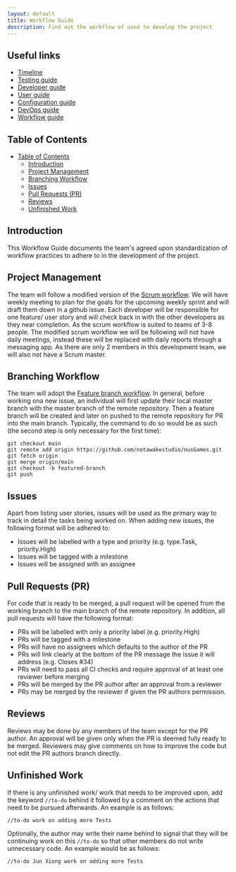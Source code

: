 ```yaml
---
layout: default
title: Workflow Guide
description: Find out the workflow of used to develop the project
---
```


## **Useful links**
- [Timeline](Timeline)
- [Testing guide](TestingGuide)
- [Developer guide](DeveloperGuide)
- [User guide](UserGuide)
- [Configuration guide](ConfigurationGuide)
- [DevOps guide](DevOpsGuide)
- [Workflow guide](WorkflowGuide)

## Table of Contents

- [Table of Contents](#table-of-contents)
  - [Introduction](#introduction)
  - [Project Management](#project-management)
  - [Branching Workflow](#branching-workflow)
  - [Issues](#issues)
  - [Pull Requests (PR)](#pull-requests-pr)
  - [Reviews](#reviews)
  - [Unfinished Work](#unfinished-work)

## **Introduction**

This Workflow Guide documents the team's agreed upon standardization of
workflow practices to adhere to in the development of the project.

## **Project Management**

The team will follow a modified version of the [Scrum workflow](https://www.scrumstudy.com/whyscrum/scrum-phases-and-processes). We will have weekly meeting to plan for the goals for the upcoming weekly sprint and will draft them down in a github issue. Each developer will be responsible for one feature/ user story and will check back in with the other developers as they near completion. As the scrum workflow is suited to teams of 3-8 people. The modified scrum workflow we will be following will not have daily meetings, instead these will be replaced with daily reports through a messaging app. As there are only 2 members in this development team, we will also not have a Scrum master.

## **Branching Workflow**
The team will adopt the
[Feature branch workflow](https://nus-cs2103-ay2021s2.github.io/website/se-book-adapted/chapters/revisionControl.html#feature-branch-flow).
In general, before working ona new issue, an individual will first update their local master branch with the master branch of the remote repository. Then a feature branch will be created and later on pushed to the remote repository for PR into the main branch. Typically, the command to do so would be
as such (the second step is only necessary for the first time):

```
git checkout main
git remote add origin https://github.com/notawakestudio/nusGames.git
git fetch origin
git merge origin/main
git checkout -b featured-branch
git push
```

## **Issues**

Apart from listing user stories, issues will be used as the primary way to track
in detail the tasks being worked on.
When adding new issues, the following format will be adhered to:

- Issues will be labelled with a type and priority (e.g. type.Task,
  priority.High)
- Issues will be tagged with a milestone
- Issues will be assigned with an assignee

## **Pull Requests (PR)**

For code that is ready to be merged, a pull request will be opened from the
working branch to the main branch of the remote repository. In addition, all pull requests will have the following format:

- PRs will be labelled with only a priority label (e.g. priority.High)
- PRs will be tagged with a milestone
- PRs will have no assignees which defaults to the author of the PR
- PRs will link clearly at the bottom of the PR message the issue it will
  address (e.g. Closes #34)
- PRs will need to pass all CI checks and require approval of at least one
  reviewer before merging
- PRs will be merged by the PR author after an approval from a reviewer
- PRs may be merged by the reviewer if given the PR authors permission.

## **Reviews**

Reviews may be done by any members of the team except for the PR author. An
approval will be given only when the PR is deemed fully ready to be merged. Reviewers may give comments on how to improve the code but not edit the PR authors branch directly.

## **Unfinished Work**

If there is any unfinished work/ work that needs to be improved upon, add the keyword `//to-do` behind it followed by a comment on the actions that need to be pursued afterwards. An example is as follows:

`//to-do work on adding more Tests`

Optionally, the author may write their name behind to signal that they will be continuing work on this `//to-do` so that other members do not write unnecessary code. An example would be as follows:

`//to-do Jun Xiong work on adding more Tests`
